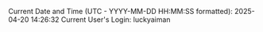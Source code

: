 Current Date and Time (UTC - YYYY-MM-DD HH:MM:SS formatted): 2025-04-20 14:26:32
Current User's Login: luckyaiman
